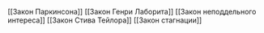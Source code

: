 [[Закон Паркинсона]]
[[Закон Генри Лаборита]]
[[Закон неподдельного интереса]]
[[Закон Стива Тейлора]]
[[Закон стагнации]]
